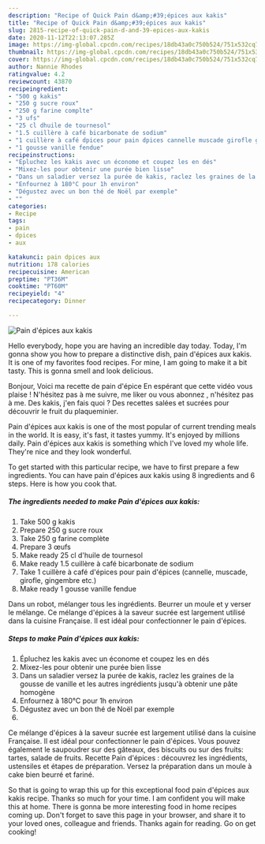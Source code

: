 ```yaml
---
description: "Recipe of Quick Pain d&amp;#39;épices aux kakis"
title: "Recipe of Quick Pain d&amp;#39;épices aux kakis"
slug: 2815-recipe-of-quick-pain-d-and-39-epices-aux-kakis
date: 2020-11-12T22:13:07.285Z
image: https://img-global.cpcdn.com/recipes/18db43a0c750b524/751x532cq70/pain-depices-aux-kakis-photo-principale-de-la-recette.jpg
thumbnail: https://img-global.cpcdn.com/recipes/18db43a0c750b524/751x532cq70/pain-depices-aux-kakis-photo-principale-de-la-recette.jpg
cover: https://img-global.cpcdn.com/recipes/18db43a0c750b524/751x532cq70/pain-depices-aux-kakis-photo-principale-de-la-recette.jpg
author: Nannie Rhodes
ratingvalue: 4.2
reviewcount: 43870
recipeingredient:
- "500 g kakis"
- "250 g sucre roux"
- "250 g farine complte"
- "3 ufs"
- "25 cl dhuile de tournesol"
- "1.5 cuillère à café bicarbonate de sodium"
- "1 cuillère à café dpices pour pain dpices cannelle muscade girofle gingembre etc"
- "1 gousse vanille fendue"
recipeinstructions:
- "Épluchez les kakis avec un économe et coupez les en dés"
- "Mixez-les pour obtenir une purée bien lisse"
- "Dans un saladier versez la purée de kakis, raclez les graines de la gousse de vanille et les autres ingrédients jusqu&#39;à obtenir une pâte homogène"
- "Enfournez à 180°C pour 1h environ"
- "Dégustez avec un bon thé de Noël par exemple"
- ""
categories:
- Recipe
tags:
- pain
- dpices
- aux

katakunci: pain dpices aux 
nutrition: 178 calories
recipecuisine: American
preptime: "PT36M"
cooktime: "PT60M"
recipeyield: "4"
recipecategory: Dinner

---
```



![Pain d&#39;épices aux kakis](https://img-global.cpcdn.com/recipes/18db43a0c750b524/751x532cq70/pain-depices-aux-kakis-photo-principale-de-la-recette.jpg)

Hello everybody, hope you are having an incredible day today. Today, I'm gonna show you how to prepare a distinctive dish, pain d&#39;épices aux kakis. It is one of my favorites food recipes. For mine, I am going to make it a bit tasty. This is gonna smell and look delicious.

Bonjour, Voici ma recette de pain d&#39;épice En espérant que cette vidéo vous plaise ! N&#39;hésitez pas à me suivre, me liker ou vous abonnez , n&#39;hésitez pas à me. Des kakis, j&#39;en fais quoi ? Des recettes salées et sucrées pour découvrir le fruit du plaqueminier.

Pain d&#39;épices aux kakis is one of the most popular of current trending meals in the world. It is easy, it's fast, it tastes yummy. It's enjoyed by millions daily. Pain d&#39;épices aux kakis is something which I've loved my whole life. They're nice and they look wonderful.


To get started with this particular recipe, we have to first prepare a few ingredients. You can have pain d&#39;épices aux kakis using 8 ingredients and 6 steps. Here is how you cook that.

<!--inarticleads1-->

##### The ingredients needed to make Pain d&#39;épices aux kakis:

1. Take 500 g kakis
1. Prepare 250 g sucre roux
1. Take 250 g farine complète
1. Prepare 3 œufs
1. Make ready 25 cl d&#39;huile de tournesol
1. Make ready 1.5 cuillère à café bicarbonate de sodium
1. Take 1 cuillère à café d&#39;épices pour pain d&#39;épices (cannelle, muscade, girofle, gingembre etc.)
1. Make ready 1 gousse vanille fendue


Dans un robot, mélanger tous les ingrédients. Beurrer un moule et y verser le mélange. Ce mélange d&#39;épices à la saveur sucrée est largement utilisé dans la cuisine Française. Il est idéal pour confectionner le pain d&#39;épices. 

<!--inarticleads2-->

##### Steps to make Pain d&#39;épices aux kakis:

1. Épluchez les kakis avec un économe et coupez les en dés
1. Mixez-les pour obtenir une purée bien lisse
1. Dans un saladier versez la purée de kakis, raclez les graines de la gousse de vanille et les autres ingrédients jusqu&#39;à obtenir une pâte homogène
1. Enfournez à 180°C pour 1h environ
1. Dégustez avec un bon thé de Noël par exemple
1. 


Ce mélange d&#39;épices à la saveur sucrée est largement utilisé dans la cuisine Française. Il est idéal pour confectionner le pain d&#39;épices. Vous pouvez également le saupoudrer sur des gâteaux, des biscuits ou sur des fruits: tartes, salade de fruits. Recette Pain d&#39;épices : découvrez les ingrédients, ustensiles et étapes de préparation. Versez la préparation dans un moule à cake bien beurré et fariné. 

So that is going to wrap this up for this exceptional food pain d&#39;épices aux kakis recipe. Thanks so much for your time. I am confident you will make this at home. There is gonna be more interesting food in home recipes coming up. Don't forget to save this page in your browser, and share it to your loved ones, colleague and friends. Thanks again for reading. Go on get cooking!
